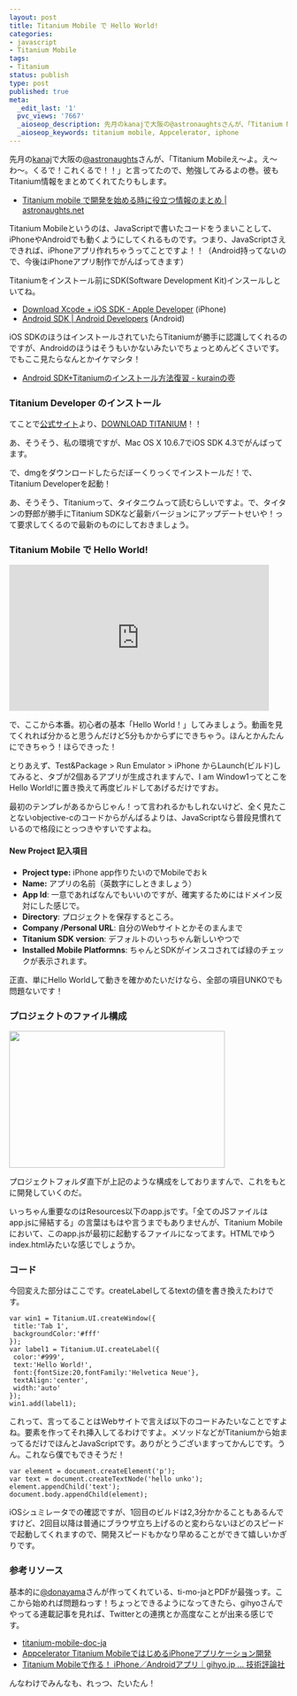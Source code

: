 ```yaml
---
layout: post
title: Titanium Mobile で Hello World!
categories:
- javascript
- Titanium Mobile
tags:
- Titanium
status: publish
type: post
published: true
meta:
  _edit_last: '1'
  pvc_views: '7667'
  _aioseop_description: 先月のkanajで大阪の@astronaughtsさんが、「Titanium Mobileえ〜よ。え〜わ〜。くるで！これくるで！！」と言ってたので、勉強してみるよの巻。彼もTitanium情報をまとめてくれてたりもします。
  _aioseop_keywords: titanium mobile, Appcelerator, iphone
---
```

先月の<a href="http://kanazawajs.tumblr.com/v1-0/">kanaj</a>で大阪の<a href="http://twitter.com/#!/astronaughts">@astronaughts</a>さんが、「Titanium Mobileえ〜よ。え〜わ〜。くるで！これくるで！！」と言ってたので、勉強してみるよの巻。彼もTitanium情報をまとめてくれてたりもします。
<ul>
	<li><a href="http://astronaughts.net/?p=204">Titanium mobile で開発を始める時に役立つ情報のまとめ | astronaughts.net</a></li>
</ul>
Titanium Mobileというのは、JavaScriptで書いたコードをうまいことして、iPhoneやAndroidでも動くようにしてくれるものです。つまり、JavaScriptさえできれば、iPhoneアプリ作れちゃうってことですよ！！（Android持ってないので、今後はiPhoneアプリ制作でがんばってきます）

Titaniumをインストール前にSDK(Software Development Kit)インスールしといてね。
<ul>
	<li><a href="https://developer.apple.com/xcode/index.php">Download Xcode + iOS SDK - Apple Developer</a> (iPhone)</li>
	<li><a href="http://developer.android.com/sdk/index.html">Android SDK | Android Developers</a> (Android)</li>
</ul>
iOS SDKのほうはインストールされていたらTitaniumが勝手に認識してくれるのですが、Androidのほうはそうもいかないみたいでちょっとめんどくさいです。でもここ見たらなんとかイケマシタ！
<ul>
	<li><a href="http://d.hatena.ne.jp/r_kurain/20110306/1299393778">Android SDK+Titaniumのインストール方法復習 - kurainの壺</a></li>
</ul>
<h3>Titanium Developer のインストール</h3>
てことで<a href="http://www.appcelerator.com/">公式サイト</a>より、<a href="http://www.appcelerator.com/products/download/">DOWNLOAD TITANIUM</a>！！

あ、そうそう、私の環境ですが、Mac OS X 10.6.7でiOS SDK 4.3でがんばってます。

で、dmgをダウンロードしたらだぼーくりっくでインストールだ！で、Titanium Developerを起動！

あ、そうそう、Titaniumって、タイタニウムって読むらしいですよ。で、タイタンの野郎が勝手にTitanium SDKなど最新バージョンにアップデートせいや！って要求してくるので最新のものにしておきましょう。
<h3>Titanium Mobile で Hello World!</h3>
<iframe src="http://player.vimeo.com/video/21389746?byline=0&amp;portrait=0&amp;color=ffffff" width="470" height="264" frameborder="0"></iframe>

で、ここから本番。初心者の基本「Hello World！」してみましょう。動画を見てくれれば分かると思うんだけど5分もかからずにできちゃう。ほんとかんたんにできちゃう！ほらできった！

とりあえず、Test&amp;Package &gt; Run Emulator &gt; iPhone からLaunch(ビルド)してみると、タブが2個あるアプリが生成されますんで、I am Window1ってとこをHello World!に置き換えて再度ビルドしてあげるだけですお。

最初のテンプレがあるからじゃん！って言われるかもしれないけど、全く見たことないobjective-cのコードからがんばるよりは、JavaScriptなら普段見慣れているので格段にとっつきやすいですよね。
<h4>New Project 記入項目</h4>
<ul>
	<li><strong>Project type:</strong> iPhone app作りたいのでMobileでおｋ</li>
	<li><strong>Name:</strong> アプリの名前（英数字にしときましょう）</li>
	<li><strong>App Id</strong>: 一意であればなんでもいいのですが、確実するためにはドメイン反対にした感じで。</li>
	<li><strong>Directory</strong>: プロジェクトを保存するところ。</li>
	<li><strong>Company /Personal URL</strong>: 自分のWebサイトとかそのまんまで</li>
	<li><strong>Titanium SDK version</strong>: デフォルトのいっちゃん新しいやつで</li>
	<li><strong>Installed Mobile Platformns</strong>: ちゃんとSDKがインスコされてば緑のチェックが表示されます。</li>
</ul>
正直、単にHello Worldして動きを確かめたいだけなら、全部の項目UNKOでも問題ないです！
<h3>プロジェクトのファイル構成</h3>
<img class="alignnone size-full wp-image-2592" title="proj" src="/static/blog/2011/03/proj.png" alt="" width="390" height="247" />

プロジェクトフォルダ直下が上記のような構成をしておりますんで、これをもとに開発していくのだ。

いっちゃん重要なのはResources以下のapp.jsです。「全てのJSファイルはapp.jsに帰結する」の言葉はもはや言うまでもありませんが、Titanium Mobile において、このapp.jsが最初に起動するファイルになってます。HTMLでゆうindex.htmlみたいな感じでしょうか。
<h3>コード</h3>
今回変えた部分はここです。createLabelしてるtextの値を書き換えたわけです。
<pre><code>var win1 = Titanium.UI.createWindow({
 title:'Tab 1',
 backgroundColor:'#fff'
});
var label1 = Titanium.UI.createLabel({
 color:'#999',
 text:'Hello World!',
 font:{fontSize:20,fontFamily:'Helvetica Neue'},
 textAlign:'center',
 width:'auto'
});
win1.add(label1);</code></pre>
これって、言ってることはWebサイトで言えば以下のコードみたいなことですよね。要素を作ってそれ挿入してるわけですよ。メソッドなどがTitaniumから始まってるだけでほんとJavaScriptです。ありがとうございますってかんじです。うん。これなら僕でもできそうだ！
<pre><code>var element = document.createElement('p');
var text = document.createTextNode('hello unko');
element.appendChild('text');
document.body.appendChild(element);</code></pre>
iOSシュミレータでの確認ですが、1回目のビルドは2,3分かかることもあるんですけど、2回目以降は普通にブラウザ立ち上げるのと変わらないほどのスピードで起動してくれますので、開発スピードもかなり早めることができて嬉しいかぎりです。
<h3>参考リソース</h3>
基本的に<a href="http://twitter.com/#!/donayama">@donayama</a>さんが作ってくれている、ti-mo-jaとPDFが最強っす。ここから始めれば問題ねっす！ちょっとできるようになってきたら、gihyoさんでやってる連載記事を見れば、Twitterとの連携とか高度なことが出来る感じです。
<ul>
	<li><a href="http://code.google.com/p/titanium-mobile-doc-ja/">titanium-mobile-doc-ja</a></li>
	<li><a href="http://code.google.com/p/titanium-mobile-doc-ja/downloads/detail?name=20100314.pdf&amp;can=2&amp;q=">Appcelerator Titanium MobileではじめるiPhoneアプリケーション開発</a></li>
	<li><a href="http://gihyo.jp/dev/serial/01/titanium">Titanium Mobileで作る！ iPhone／Androidアプリ｜gihyo.jp … 技術評論社</a></li>
</ul>
んなわけでみんなも、れっつ、たいたん！
